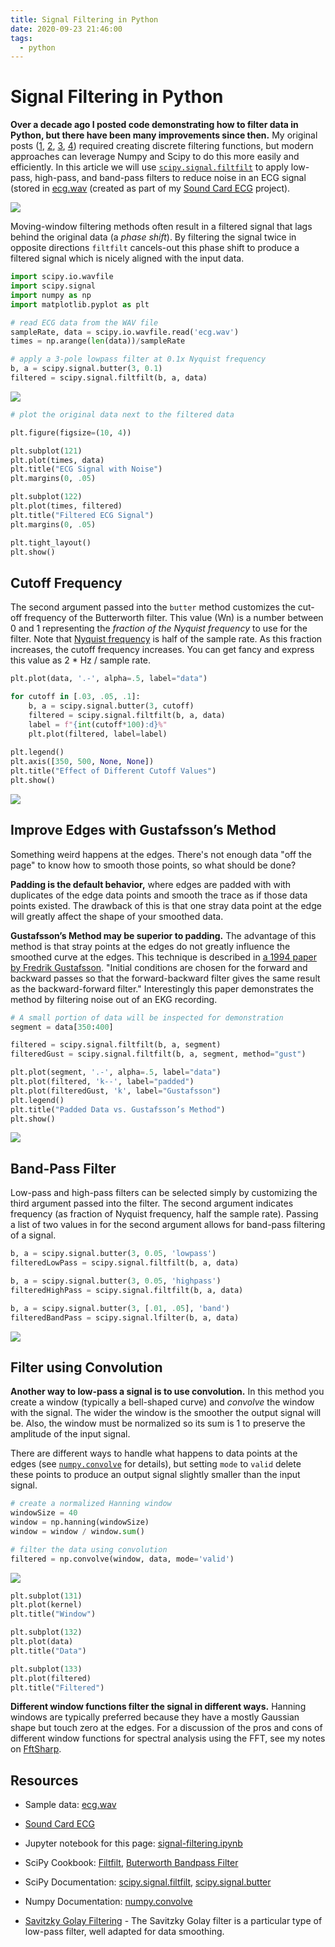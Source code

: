 ```yaml
---
title: Signal Filtering in Python
date: 2020-09-23 21:46:00
tags:
  - python
---
```


# Signal Filtering in Python

**Over a decade ago I posted code demonstrating how to filter data in Python, but there have been many improvements since then.** My original posts ([1](https://swharden.com/blog/2008-11-17-linear-data-smoothing-in-python/), [2](https://swharden.com/blog/2009-01-21-signal-filtering-with-python/), [3](https://swharden.com/blog/2010-06-20-smoothing-window-data-averaging-in-python-moving-triangle-tecnique/), [4](https://swharden.com/blog/2010-06-24-detrending-data-in-python-with-numpy/)) required creating discrete filtering functions, but modern approaches can leverage Numpy and Scipy to do this more easily and efficiently. In this article we will use [`scipy.signal.filtfilt`](https://docs.scipy.org/doc/scipy/reference/generated/scipy.signal.filtfilt.html) to apply low-pass, high-pass, and band-pass filters to reduce noise in an ECG signal (stored in [ecg.wav](ecg.wav) (created as part of my [Sound Card ECG](https://swharden.com/blog/2019-03-15-sound-card-ecg-with-ad8232/) project).

<div class="center">

![](signal-lowpass-filter.png)

</div>

Moving-window filtering methods often result in a filtered signal that lags behind the original data (a _phase shift_). By filtering the signal twice in opposite directions `filtfilt` cancels-out this phase shift to produce a filtered signal which is nicely aligned with the input data.

```python
import scipy.io.wavfile
import scipy.signal
import numpy as np
import matplotlib.pyplot as plt

# read ECG data from the WAV file
sampleRate, data = scipy.io.wavfile.read('ecg.wav')
times = np.arange(len(data))/sampleRate

# apply a 3-pole lowpass filter at 0.1x Nyquist frequency
b, a = scipy.signal.butter(3, 0.1)
filtered = scipy.signal.filtfilt(b, a, data)
```

<div class="center">

![](signal-lowpass-ecg.png)

</div>

```python
# plot the original data next to the filtered data

plt.figure(figsize=(10, 4))

plt.subplot(121)
plt.plot(times, data)
plt.title("ECG Signal with Noise")
plt.margins(0, .05)

plt.subplot(122)
plt.plot(times, filtered)
plt.title("Filtered ECG Signal")
plt.margins(0, .05)

plt.tight_layout()
plt.show()
```

## Cutoff Frequency

The second argument passed into the `butter` method customizes the cut-off frequency of the Butterworth filter. This value (Wn) is a number between 0 and 1 representing the _fraction of the Nyquist frequency_ to use for the filter. Note that [Nyquist frequency](https://en.wikipedia.org/wiki/Nyquist_frequency) is half of the sample rate. As this fraction increases, the cutoff frequency increases. You can get fancy and express this value as 2 * Hz / sample rate.

```python
plt.plot(data, '.-', alpha=.5, label="data")

for cutoff in [.03, .05, .1]:
    b, a = scipy.signal.butter(3, cutoff)
    filtered = scipy.signal.filtfilt(b, a, data)
    label = f"{int(cutoff*100):d}%"
    plt.plot(filtered, label=label)
    
plt.legend()
plt.axis([350, 500, None, None])
plt.title("Effect of Different Cutoff Values")
plt.show()
```

<div class="center">

![](signal-lowpass-cutoff.png)

</div>

## Improve Edges with Gustafsson’s Method

Something weird happens at the edges. There's not enough data "off the page" to know how to smooth those points, so what should be done? 

**Padding is the default behavior,** where edges are padded with with duplicates of the edge data points and smooth the trace as if those data points existed. The drawback of this is that one stray data point at the edge will greatly affect the shape of your smoothed data.

**Gustafsson’s Method may be superior to padding.** The advantage of this method is that stray points at the edges do not greatly influence the smoothed curve at the edges. This technique is described in [a 1994 paper by Fredrik Gustafsson](https://ieeexplore.ieee.org/stamp/stamp.jsp?tp=&arnumber=492552). "Initial conditions are chosen for the forward and backward passes so that the forward-backward filter gives the same result as the backward-forward filter." Interestingly this paper demonstrates the method by filtering noise out of an EKG recording.

```python
# A small portion of data will be inspected for demonstration
segment = data[350:400]

filtered = scipy.signal.filtfilt(b, a, segment)
filteredGust = scipy.signal.filtfilt(b, a, segment, method="gust")

plt.plot(segment, '.-', alpha=.5, label="data")
plt.plot(filtered, 'k--', label="padded")
plt.plot(filteredGust, 'k', label="Gustafsson")
plt.legend()
plt.title("Padded Data vs. Gustafsson’s Method")
plt.show()
```

<div class="center">

![](signal-method-gust.png)

</div>

## Band-Pass Filter

Low-pass and high-pass filters can be selected simply by customizing the third argument passed into the filter. The second argument indicates frequency (as fraction of Nyquist frequency, half the sample rate). Passing a list of two values in for the second argument allows for band-pass filtering of a signal.

```python
b, a = scipy.signal.butter(3, 0.05, 'lowpass')
filteredLowPass = scipy.signal.filtfilt(b, a, data)

b, a = scipy.signal.butter(3, 0.05, 'highpass')
filteredHighPass = scipy.signal.filtfilt(b, a, data)

b, a = scipy.signal.butter(3, [.01, .05], 'band')
filteredBandPass = scipy.signal.lfilter(b, a, data)
```

<div class="center">

![](signal-lowpass-highpass-bandpass.png)

</div>

## Filter using Convolution

**Another way to low-pass a signal is to use convolution.** In this method you create a window (typically a bell-shaped curve) and _convolve_ the window with the signal. The wider the window is the smoother the output signal will be. Also, the window must be normalized so its sum is 1 to preserve the amplitude of the input signal.

There are different ways to handle what happens to data points at the edges (see [`numpy.convolve`](https://numpy.org/doc/stable/reference/generated/numpy.convolve.html) for details), but setting `mode` to `valid` delete these points to produce an output signal slightly smaller than the input signal.

```python
# create a normalized Hanning window
windowSize = 40
window = np.hanning(windowSize)
window = window / window.sum()

# filter the data using convolution
filtered = np.convolve(window, data, mode='valid')
```

<div class="center">

![](signal-convolution-filter.png)

</div>

```python
plt.subplot(131)
plt.plot(kernel)
plt.title("Window")

plt.subplot(132)
plt.plot(data)
plt.title("Data")

plt.subplot(133)
plt.plot(filtered)
plt.title("Filtered")
```

**Different window functions filter the signal in different ways.** Hanning windows are typically preferred because they have a mostly Gaussian shape but touch zero at the edges. For a discussion of the pros and cons of different window functions for spectral analysis using the FFT, see my notes on [FftSharp](https://github.com/swharden/FftSharp).

## Resources

* Sample data: [ecg.wav](ecg.wav)

* [Sound Card ECG](https://swharden.com/blog/2019-03-15-sound-card-ecg-with-ad8232/)

* Jupyter notebook for this page: [signal-filtering.ipynb](signal-filtering.ipynb)

* SciPy Cookbook: [Filtfilt](https://scipy-cookbook.readthedocs.io/items/FiltFilt.html), [Buterworth Bandpass Filter](https://scipy-cookbook.readthedocs.io/items/ButterworthBandpass.html)

* SciPy Documentation: [scipy.signal.filtfilt](https://docs.scipy.org/doc/scipy/reference/generated/scipy.signal.filtfilt.html), [scipy.signal.butter](https://docs.scipy.org/doc/scipy/reference/generated/scipy.signal.butter.html)

* Numpy Documentation: [numpy.convolve](https://numpy.org/doc/stable/reference/generated/numpy.convolve.html)

* [Savitzky Golay Filtering](https://scipy-cookbook.readthedocs.io/items/SavitzkyGolay.html) - The Savitzky Golay filter is a particular type of low-pass filter, well adapted for data smoothing.